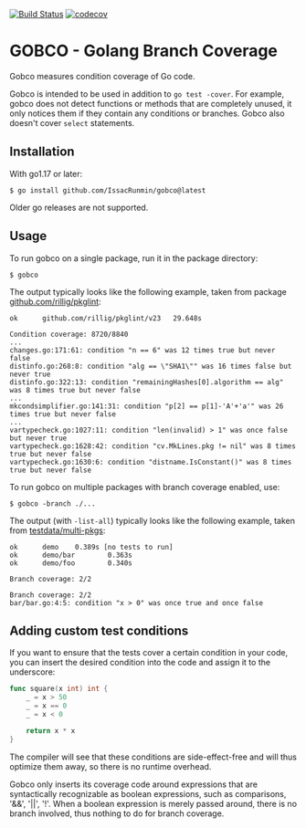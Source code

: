 [![Build Status](https://app.travis-ci.com/rillig/gobco.svg?branch=master)](https://app.travis-ci.com/github/rillig/gobco)
[![codecov](https://codecov.io/gh/rillig/gobco/branch/master/graph/badge.svg)](https://codecov.io/gh/rillig/gobco)

# GOBCO - Golang Branch Coverage

Gobco measures condition coverage of Go code.

Gobco is intended to be used in addition to `go test -cover`.
For example, gobco does not detect functions or methods that are completely
unused, it only notices them if they contain any conditions or branches.
Gobco also doesn't cover `select` statements.

## Installation

With go1.17 or later:

```text
$ go install github.com/IssacRunmin/gobco@latest
```

Older go releases are not supported.

## Usage

To run gobco on a single package, run it in the package directory:

~~~text
$ gobco
~~~

The output typically looks like the following example, taken from package
[github.com/rillig/pkglint](https://github.com/rillig/pkglint):

```text
ok  	github.com/rillig/pkglint/v23	29.648s

Condition coverage: 8720/8840
...
changes.go:171:61: condition "n == 6" was 12 times true but never false
distinfo.go:268:8: condition "alg == \"SHA1\"" was 16 times false but never true
distinfo.go:322:13: condition "remainingHashes[0].algorithm == alg" was 8 times true but never false
...
mkcondsimplifier.go:141:31: condition "p[2] == p[1]-'A'+'a'" was 26 times true but never false
...
vartypecheck.go:1027:11: condition "len(invalid) > 1" was once false but never true
vartypecheck.go:1628:42: condition "cv.MkLines.pkg != nil" was 8 times true but never false
vartypecheck.go:1630:6: condition "distname.IsConstant()" was 8 times true but never false
```

To run gobco on multiple packages with branch coverage enabled, use:

~~~text
$ gobco -branch ./...
~~~

The output (with `-list-all`) typically looks like the following example, taken from [testdata/multi-pkgs](testdata/multi-pkgs):

```text
ok      demo    0.389s [no tests to run]
ok      demo/bar        0.363s
ok      demo/foo        0.340s

Branch coverage: 2/2

Branch coverage: 2/2
bar/bar.go:4:5: condition "x > 0" was once true and once false
```


## Adding custom test conditions

If you want to ensure that the tests cover a certain condition in your code,
you can insert the desired condition into the code
and assign it to the underscore:

~~~go
func square(x int) int {
    _ = x > 50
    _ = x == 0
    _ = x < 0

    return x * x
}
~~~

The compiler will see that these conditions are side-effect-free and will thus
optimize them away, so there is no runtime overhead.

Gobco only inserts its coverage code around expressions that are syntactically
recognizable as boolean expressions, such as comparisons, '&&', '||', '!'.
When a boolean expression is merely passed around, there is no branch 
involved, thus nothing to do for branch coverage.
